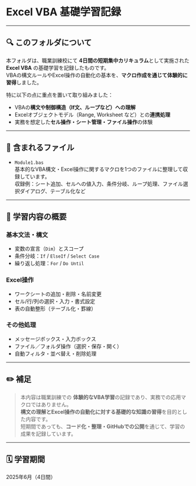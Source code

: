 # Excel VBA 基礎学習記録

---

## 🔍 このフォルダについて

本フォルダは、職業訓練校にて **4日間の短期集中カリキュラム**として実施された **Excel VBA** の基礎学習を記録したものです。  
VBAの構文ルールやExcel操作の自動化の基本を、**マクロ作成を通じて体験的に習得**しました。

特に以下の点に重点を置いて取り組みました：

- VBAの**構文や制御構造（If文、ループなど）への理解**
- Excelオブジェクトモデル（Range, Worksheet など）との**連携処理**
- 実務を想定した**セル操作・シート管理・ファイル操作**の体験

---

## 📂 含まれるファイル

- `Module1.bas`  
  基本的なVBA構文・Excel操作に関するマクロを1つのファイルに整理して収録しています。  
  収録例：シート追加、セルへの値入力、条件分岐、ループ処理、ファイル選択ダイアログ、テーブル化など

---

## 📘 学習内容の概要

### 基本文法・構文
- 変数の宣言（`Dim`）とスコープ
- 条件分岐：`If` / `ElseIf` / `Select Case`
- 繰り返し処理：`For` / `Do Until`

### Excel操作
- ワークシートの追加・削除・名前変更
- セル/行/列の選択・入力・書式設定
- 表の自動整形（テーブル化・罫線）

### その他処理
- メッセージボックス・入力ボックス
- ファイル／フォルダ操作（選択・保存・開く）
- 自動フィルタ・並べ替え・削除処理

---

## ✏️ 補足

> 本内容は職業訓練での **体験的なVBA学習**の記録であり、実務での応用マクロではありません。  
> **構文の理解とExcel操作の自動化に対する基礎的な知識の習得**を目的とした内容です。  
> 短期間であっても、**コード化・整理・GitHubでの公開**を通じて、学習の成果を記録しています。  

---

## 🗓️ 学習期間
2025年6月（4日間）